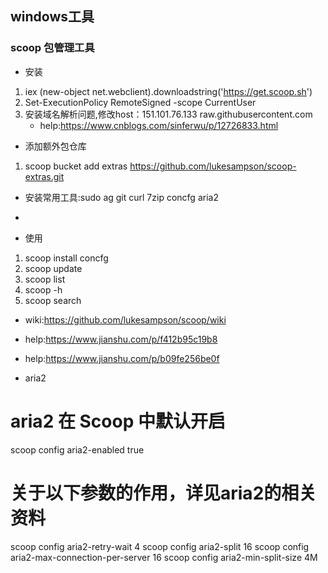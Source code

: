 ## windows工具
### scoop 包管理工具
- 安装
1. iex (new-object net.webclient).downloadstring('https://get.scoop.sh')
2. Set-ExecutionPolicy RemoteSigned -scope CurrentUser
3. 安装域名解析问题,修改host：151.101.76.133 raw.githubusercontent.com
   - help:https://www.cnblogs.com/sinferwu/p/12726833.html

- 添加额外包仓库
1. scoop bucket add extras https://github.com/lukesampson/scoop-extras.git

- 安装常用工具:sudo ag git curl 7zip concfg aria2

- 

- 使用
1. scoop install concfg
2. scoop update
3. scoop list
4. scoop -h
5. scoop search

- wiki:https://github.com/lukesampson/scoop/wiki
- help:https://www.jianshu.com/p/f412b95c19b8
- help:https://www.jianshu.com/p/b09fe256be0f

- aria2
# aria2 在 Scoop 中默认开启
scoop config aria2-enabled true
# 关于以下参数的作用，详见aria2的相关资料
scoop config aria2-retry-wait 4
scoop config aria2-split 16
scoop config aria2-max-connection-per-server 16
scoop config aria2-min-split-size 4M
